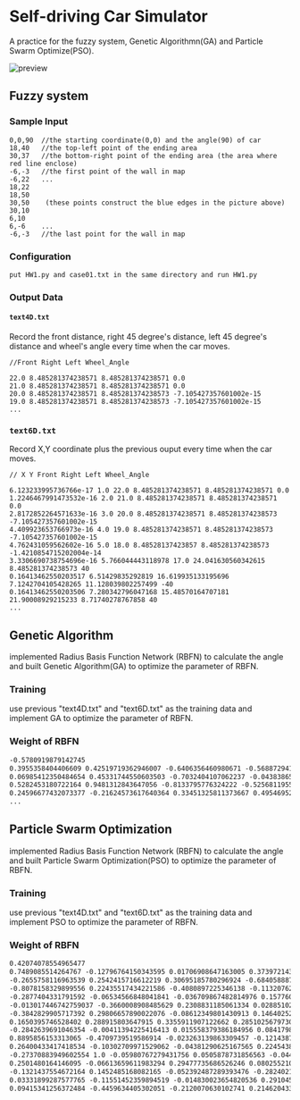 # Self-driving Car Simulator

A practice for the fuzzy system, Genetic Algorithmn(GA) and Particle Swarm Optimize(PSO).

![preview](https://imgur.com/ZsDR7hp.jpg)

## Fuzzy system

### Sample Input

``` 
0,0,90  //the starting coordinate(0,0) and the angle(90) of car
18,40   //the top-left point of the ending area
30,37   //the bottom-right point of the ending area (the area where red line enclose)
-6,-3   //the first point of the wall in map
-6,22   ...
18,22
18,50
30,50    (these points construct the blue edges in the picture above)
30,10
6,10
6,-6    ...
-6,-3   //the last point for the wall in map
```

### Configuration

```
put HW1.py and case01.txt in the same directory and run HW1.py
```

### Output Data

#### `text4D.txt`

Record the front distance, right 45 degree's distance, left 45 degree's distance and wheel's angle every time when the car moves.

``` 
//Front Right Left Wheel_Angle

22.0 8.485281374238571 8.485281374238571 0.0
21.0 8.485281374238571 8.485281374238571 0.0
20.0 8.485281374238571 8.485281374238573 -7.105427357601002e-15
19.0 8.485281374238571 8.485281374238573 -7.105427357601002e-15
...
```

### `text6D.txt`

Record X,Y coordinate plus the previous ouput every time when the car moves.

```
// X Y Front Right Left Wheel_Angle

6.123233995736766e-17 1.0 22.0 8.485281374238571 8.485281374238571 0.0
1.2246467991473532e-16 2.0 21.0 8.485281374238571 8.485281374238571 0.0
2.8172852264571633e-16 3.0 20.0 8.485281374238571 8.485281374238573 -7.105427357601002e-15
4.409923653766973e-16 4.0 19.0 8.485281374238571 8.485281374238573 -7.105427357601002e-15
4.762431059562602e-16 5.0 18.0 8.48528137423857 8.485281374238573 -1.4210854715202004e-14
3.3306690738754696e-16 5.766044443118978 17.0 24.041630560342615 8.485281374238573 40
0.16413462550203517 6.51429835292819 16.619935133195696 7.1242704105428265 11.128039802257499 -40
0.16413462550203506 7.280342796047168 15.48570164707181 21.90008929215233 8.71740278767858 40
...
```

## Genetic Algorithm

implemented Radius Basis Function Network (RBFN) to calculate the angle and built
Genetic Algorithm(GA) to optimize the parameter of RBFN.

### Training

use previous "text4D.txt" and "text6D.txt" as the training data and implement GA to optimize the parameter of RBFN.

### Weight of RBFN

``` txt
-0.5780919879142745
0.3955358404406609 0.42519719362946007 -0.6406356460980671 -0.5688729415672285 0.19840198115976493
0.06985412350484654 0.45331744550603503 -0.7032404107062237 -0.043838659928532225 0.8926747101563437
0.5282453180722164 0.9481312843647056 -0.8133795776324222 -0.525681195564939 0.6605471437468307
0.24596677432073377 -0.21624573617640364 0.33451325811373667 0.4954695246724137 0.8909830576152515
...
```
## Particle Swarm Optimization

implemented Radius Basis Function Network (RBFN) to calculate the angle and built
Particle Swarm Optimization(PSO) to optimize the parameter of RBFN.

### Training

use previous "text4D.txt" and "text6D.txt" as the training data and implement PSO to optimize the parameter of RBFN.

### Weight of RBFN

``` txt
0.42074078554965477
0.7489085514264767 -0.12796764150343595 0.01706908647163005 0.3739721433323823 0.8334764457488467 -0.312352679894211 1.0
-0.2655758116963539 0.2542415716612219 0.30695185780296924 -0.6840588876351406 0.08185763171058966 0.2565672189030852 0.8476902572227317
-0.8078158329899556 0.22435517434221586 -0.4080897225346138 -0.11320762520442411 -0.10937480364171037 0.29122841319331627 1.0
-0.2877404331791592 -0.06534566848041841 -0.036709867482814976 0.1577604391451165 -0.0037059726571017637 0.07776660231143967 1e-100
-0.013017446742759037 -0.3660008908485629 0.2308831185061334 0.028851022727535907 0.07395907608640695 -0.033431346120400426 0.409251929014772
-0.3842829905717392 0.29806657890022076 -0.08612349801430913 0.14640252309217006 -0.3090813972304095 -0.11200371120769118 1.0
0.1650395746528402 0.288915803647915 0.3355911907122662 0.2851025679730073 0.31764793898244176 -0.160874192533983 0.36959625048102623
-0.2842639691046354 -0.00411394225416413 0.015558379386184956 0.08417982240114315 -0.06380606289003606 0.16265590176384168 0.25100076164306573
0.8895856153313065 -0.4709739519586914 -0.023263139863309457 -0.12143876362155148 0.055858108824357 -0.6627153534581622 0.23813954192559997
0.26400433417418534 -0.10302709971529062 -0.04381290625167565 0.22454387002535617 -0.3357086812098018 0.08286363017518673 0.1514580804497525
-0.27370883949602554 1.0 -0.05980767279431756 0.0505878731856563 -0.04440667940338964 -0.5727815634587289 0.8011655810751835
0.2501480164146095 -0.06613659611983294 0.29477735686526246 0.08025521076808902 0.32957306035089906 0.10222646227563673 1.0
-0.1321437554672164 0.1452485168082165 -0.052392487289393476 -0.2824021173434923 -0.10845419777667456 -0.02685280102995796 1.0
0.03331899287577765 -0.11551452359894519 -0.014830023654820536 0.2910454393605584 -0.2602314826281452 -0.1175150427473823 0.07482388021672806
0.09415341256372484 -0.4459634405302051 -0.2120070630102741 0.21462043315538942 0.007908356847596554 -0.22344818107385994 0.13310687864111864

```